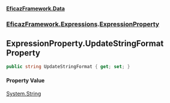 #### [EficazFramework.Data](EficazFrameworkData.md 'EficazFramework Data')
### [EficazFramework.Expressions](EficazFrameworkData.md#EficazFramework.Expressions 'EficazFramework.Expressions').[ExpressionProperty](EficazFramework.Expressions/ExpressionProperty.md 'EficazFramework.Expressions.ExpressionProperty')

## ExpressionProperty.UpdateStringFormat Property

```csharp
public string UpdateStringFormat { get; set; }
```

#### Property Value
[System.String](https://docs.microsoft.com/en-us/dotnet/api/System.String 'System.String')